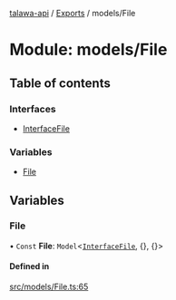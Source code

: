 [talawa-api](../README.md) / [Exports](../modules.md) / models/File

# Module: models/File

## Table of contents

### Interfaces

- [InterfaceFile](../interfaces/models_File.InterfaceFile.md)

### Variables

- [File](models_File.md#file)

## Variables

### File

• `Const` **File**: `Model`\<[`InterfaceFile`](../interfaces/models_File.InterfaceFile.md), {}, {}\>

#### Defined in

[src/models/File.ts:65](https://github.com/PalisadoesFoundation/talawa-api/blob/c199cfb/src/models/File.ts#L65)
